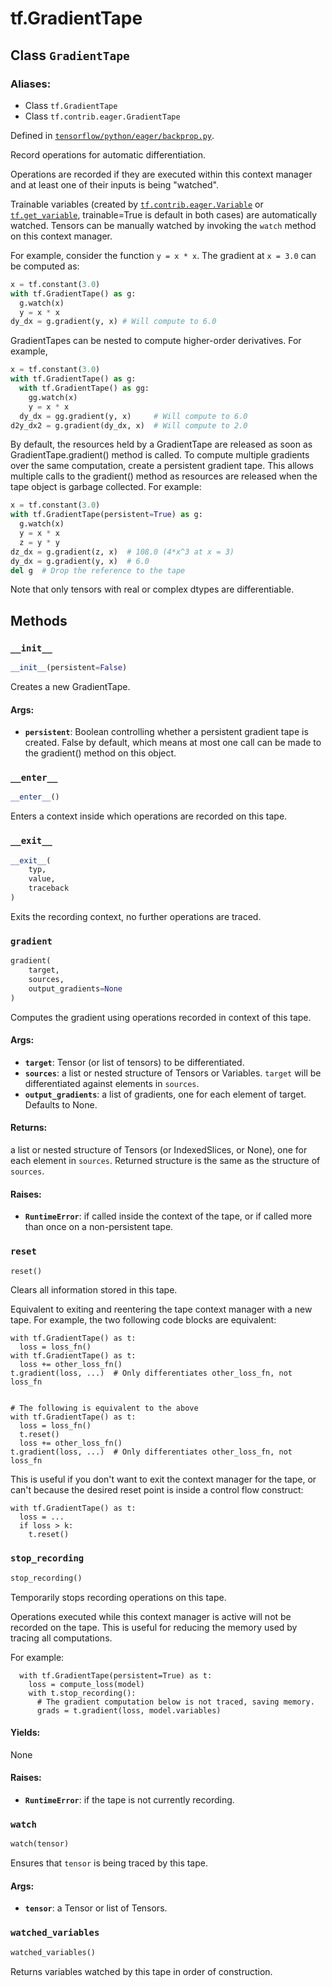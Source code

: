 <div itemscope itemtype="http://developers.google.com/ReferenceObject">
<meta itemprop="name" content="tf.GradientTape" />
<meta itemprop="property" content="__enter__"/>
<meta itemprop="property" content="__exit__"/>
<meta itemprop="property" content="__init__"/>
<meta itemprop="property" content="gradient"/>
<meta itemprop="property" content="reset"/>
<meta itemprop="property" content="stop_recording"/>
<meta itemprop="property" content="watch"/>
<meta itemprop="property" content="watched_variables"/>
</div>

# tf.GradientTape

## Class `GradientTape`



### Aliases:

* Class `tf.GradientTape`
* Class `tf.contrib.eager.GradientTape`



Defined in [`tensorflow/python/eager/backprop.py`](https://www.tensorflow.org/code/tensorflow/python/eager/backprop.py).

Record operations for automatic differentiation.

Operations are recorded if they are executed within this context manager and
at least one of their inputs is being "watched".

Trainable variables (created by <a href="../tf/contrib/eager/Variable.md"><code>tf.contrib.eager.Variable</code></a> or
<a href="../tf/get_variable.md"><code>tf.get_variable</code></a>, trainable=True is default in both cases) are automatically
watched. Tensors can be manually watched by invoking the `watch` method on
this context manager.

For example, consider the function `y = x * x`. The gradient at `x = 3.0` can
be computed as:

```python
x = tf.constant(3.0)
with tf.GradientTape() as g:
  g.watch(x)
  y = x * x
dy_dx = g.gradient(y, x) # Will compute to 6.0
```

GradientTapes can be nested to compute higher-order derivatives. For example,

```python
x = tf.constant(3.0)
with tf.GradientTape() as g:
  with tf.GradientTape() as gg:
    gg.watch(x)
    y = x * x
  dy_dx = gg.gradient(y, x)     # Will compute to 6.0
d2y_dx2 = g.gradient(dy_dx, x)  # Will compute to 2.0
```

By default, the resources held by a GradientTape are released as soon as
GradientTape.gradient() method is called. To compute multiple gradients over
the same computation, create a persistent gradient tape. This allows multiple
calls to the gradient() method as resources are released when the tape object
is garbage collected. For example:

```python
x = tf.constant(3.0)
with tf.GradientTape(persistent=True) as g:
  g.watch(x)
  y = x * x
  z = y * y
dz_dx = g.gradient(z, x)  # 108.0 (4*x^3 at x = 3)
dy_dx = g.gradient(y, x)  # 6.0
del g  # Drop the reference to the tape
```

Note that only tensors with real or complex dtypes are differentiable.

## Methods

<h3 id="__init__"><code>__init__</code></h3>

``` python
__init__(persistent=False)
```

Creates a new GradientTape.

#### Args:

* <b>`persistent`</b>: Boolean controlling whether a persistent gradient tape
    is created. False by default, which means at most one call can
    be made to the gradient() method on this object.

<h3 id="__enter__"><code>__enter__</code></h3>

``` python
__enter__()
```

Enters a context inside which operations are recorded on this tape.

<h3 id="__exit__"><code>__exit__</code></h3>

``` python
__exit__(
    typ,
    value,
    traceback
)
```

Exits the recording context, no further operations are traced.

<h3 id="gradient"><code>gradient</code></h3>

``` python
gradient(
    target,
    sources,
    output_gradients=None
)
```

Computes the gradient using operations recorded in context of this tape.

#### Args:

* <b>`target`</b>: Tensor (or list of tensors) to be differentiated.
* <b>`sources`</b>: a list or nested structure of Tensors or Variables. `target`
    will be differentiated against elements in `sources`.
* <b>`output_gradients`</b>: a list of gradients, one for each element of
    target. Defaults to None.


#### Returns:

a list or nested structure of Tensors (or IndexedSlices, or None),
one for each element in `sources`. Returned structure is the same as
the structure of `sources`.


#### Raises:

* <b>`RuntimeError`</b>: if called inside the context of the tape, or if called more
   than once on a non-persistent tape.

<h3 id="reset"><code>reset</code></h3>

``` python
reset()
```

Clears all information stored in this tape.

Equivalent to exiting and reentering the tape context manager with a new
tape. For example, the two following code blocks are equivalent:
```
with tf.GradientTape() as t:
  loss = loss_fn()
with tf.GradientTape() as t:
  loss += other_loss_fn()
t.gradient(loss, ...)  # Only differentiates other_loss_fn, not loss_fn


# The following is equivalent to the above
with tf.GradientTape() as t:
  loss = loss_fn()
  t.reset()
  loss += other_loss_fn()
t.gradient(loss, ...)  # Only differentiates other_loss_fn, not loss_fn
```

This is useful if you don't want to exit the context manager for the tape,
or can't because the desired reset point is inside a control flow construct:

```
with tf.GradientTape() as t:
  loss = ...
  if loss > k:
    t.reset()
```

<h3 id="stop_recording"><code>stop_recording</code></h3>

``` python
stop_recording()
```

Temporarily stops recording operations on this tape.

Operations executed while this context manager is active will not be
recorded on the tape. This is useful for reducing the memory used by tracing
all computations.

For example:

```
  with tf.GradientTape(persistent=True) as t:
    loss = compute_loss(model)
    with t.stop_recording():
      # The gradient computation below is not traced, saving memory.
      grads = t.gradient(loss, model.variables)
```

#### Yields:

None

#### Raises:

* <b>`RuntimeError`</b>: if the tape is not currently recording.

<h3 id="watch"><code>watch</code></h3>

``` python
watch(tensor)
```

Ensures that `tensor` is being traced by this tape.

#### Args:

* <b>`tensor`</b>: a Tensor or list of Tensors.

<h3 id="watched_variables"><code>watched_variables</code></h3>

``` python
watched_variables()
```

Returns variables watched by this tape in order of construction.




